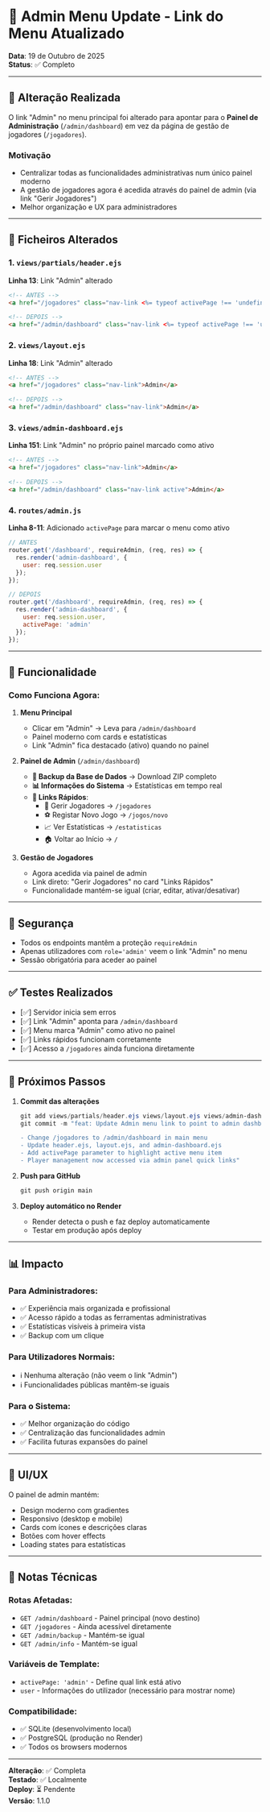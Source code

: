 # 🔄 Admin Menu Update - Link do Menu Atualizado

**Data**: 19 de Outubro de 2025  
**Status**: ✅ Completo

---

## 📝 Alteração Realizada

O link "Admin" no menu principal foi alterado para apontar para o **Painel de Administração** (`/admin/dashboard`) em vez da página de gestão de jogadores (`/jogadores`).

### Motivação
- Centralizar todas as funcionalidades administrativas num único painel moderno
- A gestão de jogadores agora é acedida através do painel de admin (via link "Gerir Jogadores")
- Melhor organização e UX para administradores

---

## 🔧 Ficheiros Alterados

### 1. **`views/partials/header.ejs`**
**Linha 13**: Link "Admin" alterado
```html
<!-- ANTES -->
<a href="/jogadores" class="nav-link <%= typeof activePage !== 'undefined' && activePage === 'admin' ? 'active' : '' %>">Admin</a>

<!-- DEPOIS -->
<a href="/admin/dashboard" class="nav-link <%= typeof activePage !== 'undefined' && activePage === 'admin' ? 'active' : '' %>">Admin</a>
```

### 2. **`views/layout.ejs`**
**Linha 18**: Link "Admin" alterado
```html
<!-- ANTES -->
<a href="/jogadores" class="nav-link">Admin</a>

<!-- DEPOIS -->
<a href="/admin/dashboard" class="nav-link">Admin</a>
```

### 3. **`views/admin-dashboard.ejs`**
**Linha 151**: Link "Admin" no próprio painel marcado como ativo
```html
<!-- ANTES -->
<a href="/jogadores" class="nav-link">Admin</a>

<!-- DEPOIS -->
<a href="/admin/dashboard" class="nav-link active">Admin</a>
```

### 4. **`routes/admin.js`**
**Linha 8-11**: Adicionado `activePage` para marcar o menu como ativo
```javascript
// ANTES
router.get('/dashboard', requireAdmin, (req, res) => {
  res.render('admin-dashboard', {
    user: req.session.user
  });
});

// DEPOIS
router.get('/dashboard', requireAdmin, (req, res) => {
  res.render('admin-dashboard', {
    user: req.session.user,
    activePage: 'admin'
  });
});
```

---

## 🎯 Funcionalidade

### Como Funciona Agora:

1. **Menu Principal**
   - Clicar em "Admin" → Leva para `/admin/dashboard`
   - Painel moderno com cards e estatísticas
   - Link "Admin" fica destacado (ativo) quando no painel

2. **Painel de Admin** (`/admin/dashboard`)
   - **💾 Backup da Base de Dados** → Download ZIP completo
   - **📊 Informações do Sistema** → Estatísticas em tempo real
   - **🔗 Links Rápidos**:
     - 👥 Gerir Jogadores → `/jogadores`
     - ⚽ Registar Novo Jogo → `/jogos/novo`
     - 📈 Ver Estatísticas → `/estatisticas`
     - 🏠 Voltar ao Início → `/`

3. **Gestão de Jogadores**
   - Agora acedida via painel de admin
   - Link direto: "Gerir Jogadores" no card "Links Rápidos"
   - Funcionalidade mantém-se igual (criar, editar, ativar/desativar)

---

## 🔐 Segurança

- Todos os endpoints mantêm a proteção `requireAdmin`
- Apenas utilizadores com `role='admin'` veem o link "Admin" no menu
- Sessão obrigatória para aceder ao painel

---

## ✅ Testes Realizados

- [✅] Servidor inicia sem erros
- [✅] Link "Admin" aponta para `/admin/dashboard`
- [✅] Menu marca "Admin" como ativo no painel
- [✅] Links rápidos funcionam corretamente
- [✅] Acesso a `/jogadores` ainda funciona diretamente

---

## 🚀 Próximos Passos

1. **Commit das alterações**
   ```powershell
   git add views/partials/header.ejs views/layout.ejs views/admin-dashboard.ejs routes/admin.js
   git commit -m "feat: Update Admin menu link to point to admin dashboard
   
   - Change /jogadores to /admin/dashboard in main menu
   - Update header.ejs, layout.ejs, and admin-dashboard.ejs
   - Add activePage parameter to highlight active menu item
   - Player management now accessed via admin panel quick links"
   ```

2. **Push para GitHub**
   ```powershell
   git push origin main
   ```

3. **Deploy automático no Render**
   - Render detecta o push e faz deploy automaticamente
   - Testar em produção após deploy

---

## 📊 Impacto

### Para Administradores:
- ✅ Experiência mais organizada e profissional
- ✅ Acesso rápido a todas as ferramentas administrativas
- ✅ Estatísticas visíveis à primeira vista
- ✅ Backup com um clique

### Para Utilizadores Normais:
- ℹ️ Nenhuma alteração (não veem o link "Admin")
- ℹ️ Funcionalidades públicas mantêm-se iguais

### Para o Sistema:
- ✅ Melhor organização do código
- ✅ Centralização das funcionalidades admin
- ✅ Facilita futuras expansões do painel

---

## 🎨 UI/UX

O painel de admin mantém:
- Design moderno com gradientes
- Responsivo (desktop e mobile)
- Cards com ícones e descrições claras
- Botões com hover effects
- Loading states para estatísticas

---

## 📝 Notas Técnicas

### Rotas Afetadas:
- `GET /admin/dashboard` - Painel principal (novo destino)
- `GET /jogadores` - Ainda acessível diretamente
- `GET /admin/backup` - Mantém-se igual
- `GET /admin/info` - Mantém-se igual

### Variáveis de Template:
- `activePage: 'admin'` - Define qual link está ativo
- `user` - Informações do utilizador (necessário para mostrar nome)

### Compatibilidade:
- ✅ SQLite (desenvolvimento local)
- ✅ PostgreSQL (produção no Render)
- ✅ Todos os browsers modernos

---

**Alteração**: ✅ Completa  
**Testado**: ✅ Localmente  
**Deploy**: ⏳ Pendente  
**Versão**: 1.1.0
